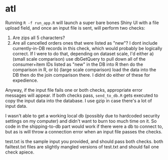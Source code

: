 # atl

Running `R -f run_app.R` will launch a super bare bones Shiny UI with a file upload field, and once an input file is sent, will perform
two checks: 

1) Are zips all 5 characters?
2) Are all cancelled orders ones that were listed as "new"? I dont include currently-in-DB records in this check, which would probably be
logically correct. If I were to do that, depending on dataset scale, I'd either 
  a) (small scale comparison) use dbGetQuery to pull down all of the consumer+item IDs listed as "new" in the DB into R then do the comparison    in R, or
  b) (large scale comparison) load the data into the DB then do the join comparison there.
  I didnt do either of these for expedience.
  
Anyway, if the input file fails one or both checks, appropriate error messages will appear. If both checks pass, `send_to_db.R` gets
executed to copy the input data into the database. I use gzip in case there's a lot of input data.

I wasn't able to get a working local db (possibly due to hardcoded security settings on my computer) and didn't want to burn too much time on it. So code in the shipping-to-db part would work if there were a db to connect to, but as is will throw a connection error when
an input file passes the checks.

test.txt is the sample input you provided, and should pass both checks.
both failtest.txt files are slightly mangled versions of test.txt and should fail one check apiece.